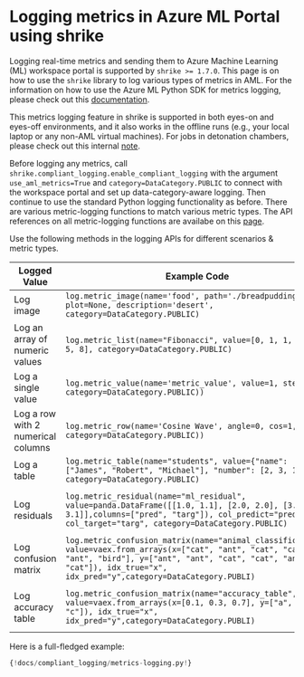 # Logging metrics in Azure ML Portal using shrike

Logging real-time metrics and sending them to Azure Machine Learning (ML) workspace portal
is supported by `shrike >= 1.7.0`. This page is on how to use the `shrike`
library to log various types of metrics in AML. For the information on how to use the
Azure ML Python SDK for metrics logging, please check out this [documentation](https://docs.microsoft.com/en-us/azure/machine-learning/how-to-log-view-metrics).

This metrics logging feature in shrike is supported in both eyes-on and eyes-off
environments, and it also works in the offline runs (e.g., your local laptop or any
non-AML virtual machines). For jobs in detonation chambers, please
check out this internal [note](https://dev.azure.com/msdata/Vienna/_wiki/wikis/aml-1p-onboarding/22174/Metric-filtering-for-detonation-chamber).

Before logging any metrics, call `shrike.compliant_logging.enable_compliant_logging`
with the argument `use_aml_metrics=True` and `category=DataCategory.PUBLIC` to connect with
the workspace portal and set up data-category-aware logging.
Then continue to use the standard Python logging functionality as before.
There are various metric-logging functions to match various metric types.
The API references on all metric-logging functions are availabe
on this [page](https://azure.github.io/shrike/compliant_logging/logging/#shrike.compliant_logging.logging.CompliantLogger.metric).

Use the following methods in the logging APIs for different scenarios & metric types.

|Logged Value|Example Code| Supported Types|
|----|----|----|
|Log image|`log.metric_image(name='food', path='./breadpudding.jpg', plot=None, description='desert', category=DataCategory.PUBLIC)`| string, matplotlib.pyplot.plot|
|Log an array of numeric values|`log.metric_list(name="Fibonacci", value=[0, 1, 1, 2, 3, 5, 8], category=DataCategory.PUBLIC)`| list, tuple|
|Log a single value |`log.metric_value(name='metric_value', value=1, step=NA, category=DataCategory.PUBLIC))`|scalar|
|Log a row with 2 numerical columns |`log.metric_row(name='Cosine Wave', angle=0, cos=1, category=DataCategory.PUBLIC))`|scalar|
|Log a table |`log.metric_table(name="students", value={"name": ["James", "Robert", "Michael"], "number": [2, 3, 1, 5]}, category=DataCategory.PUBLIC)`|dict|
|Log residuals |`log.metric_residual(name="ml_residual", value=panda.DataFrame([[1.0, 1.1], [2.0, 2.0], [3.0, 3.1]],columns=["pred", "targ"]), col_predict="pred", col_target="targ", category=DataCategory.PUBLIC)`|dict, pandas.DataFrame, vaex.dataframe, spark dataframe|
|Log confusion matrix |`log.metric_confusion_matrix(name="animal_classification", value=vaex.from_arrays(x=["cat", "ant", "cat", "cat", "ant", "bird"], y=["ant", "ant", "cat", "cat", "ant", "cat"]), idx_true="x", idx_pred="y",category=DataCategory.PUBLI)`|dict, pandas.DataFrame, vaex.dataframe, spark dataframe|
|Log accuracy table |`log.metric_confusion_matrix(name="accuracy_table", value=vaex.from_arrays(x=[0.1, 0.3, 0.7], y=["a", "b", "c"]), idx_true="x", idx_pred="y",category=DataCategory.PUBLI)`|dict, pandas.DataFrame, vaex.dataframe, spark dataframe|

Here is a full-fledged example:

```python
{!docs/compliant_logging/metrics-logging.py!}
```